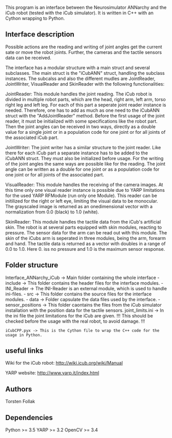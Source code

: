 This program is an interface between the Neurosimulator ANNarchy and the iCub robot (tested with the iCub simulator). It is written in C++ with an Cython wrapping to Python.


## Interface description
Possible actions are the reading and writing of joint angles get the current sate or move the robot joints. Further, the cameras and the tactile sensors data can be received.

The interface has a modular structure with a main struct and several subclasses.
The main struct is the "iCubANN" struct, handling the subclass instances. The subcalss and also the different mudles are JointReader, JointWriter, VisualReader and SkinReader with the following functionalities:

JointReader:
    This module handles the joint reading. The iCub robot is divided in multiple robot parts, which are the head, right arm, left arm, torso right leg and left leg. For each of this part a seperate joint reader instance is needed. Therefore, one has to add as much as one need to the iCubANN struct with the "AddJointReader" method. Before the first usage of the joint reader, it must be initialized with some specifications like the robot part. Then the joint angles can be received in two ways, directly as a double value for a single joint or in a population code for one joint or for all joints of the associated iCub part. 

JointWriter:
    The joint writer has a similar structure to the joint reader. Like there for each iCub part a separate instance has to be added to the iCubANN struct. They must also be initialized before usage. For the writing of the joint angles the same ways are possible like for the reading. The joint angle can be written as a double for one joint or as a population code for one joint or for all joints of the associated part. 

VisualReader:
    This module handles the receiving of the camera images. At this time only one visual reader instance is possible due to YARP limitations for the used YARP RFModule (run only one Module). This reader can be initilized for the right or left eye, limiting the visual data to be monocular. The grayscaled image is returned as an onedimensional vector with a normalization from 0.0 (black) to 1.0 (white).

SkinReader:
    This module handles the tactile data from the iCub's artificial skin. The robot is at several parts equipped with skin modules, reacting to pressure. The sensor data for the arm can be read out with this module. The skin of the iCubs arm is seperated in three modules, being the arm, forearm and hand. The tactile data is returned as a vector with doubles in a range of 0.0 to 1.0. Here 0. iss no pressure and 1.0 is the maximum sensor response.


## Folder structure
Interface_ANNarchy_iCub -> Main folder containing the whole interface
    - include -> This folder contains the header files for the interface modules.
        - INI_Reader -> The INI-Reader is an external module, which is used to handle ini-files.
    - src -> This folder contains the source files for the interface modules.
    - data -> Folder capsulate the data files used by the interface.
        - sensor_positions -> This folder caontains the files from the iCub simulator installation with the position data for the tactile sensors.
        joint_limits.ini -> In the ini file the joint limitations for the iCub are given. 
                            !!! This should be checked before the usage with the real robot, to avoid damage. !!!

    iCubCPP.pyx -> This is the Cython file to wrap the C++ code for the usage in Python.


## useful links
Wiki for the iCub robot:
http://wiki.icub.org/wiki/Manual

YARP website:
http://www.yarp.it/index.html

## Authors
Torsten Follak

## Dependencies
Python  >= 3.5
YARP    >= 3.2
OpenCV  >= 3.4